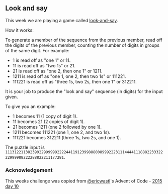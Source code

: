 ## Look and say

This week we are playing a game called [look-and-say](https://en.wikipedia.org/wiki/Look-and-say_sequence).

How it works:

To generate a member of the sequence from the previous member, read off the digits of the previous member, counting the number of digits in groups of the same digit. For example:

- 1 is read off as "one 1" or 11.
- 11 is read off as "two 1s" or 21.
- 21 is read off as "one 2, then one 1" or 1211.
- 1211 is read off as "one 1, one 2, then two 1s" or 111221.
- 111221 is read off as "three 1s, two 2s, then one 1" or 312211.

It is your job to produce the "look and say" sequence (in digits) for the input given.

To give you an example:

- 1 becomes 11 (1 copy of digit 1).
- 11 becomes 21 (2 copies of digit 1).
- 21 becomes 1211 (one 2 followed by one 1).
- 1211 becomes 111221 (one 1, one 2, and two 1s).
- 111221 becomes 312211 (three 1s, two 2s, and one 1).

The puzzle input is `111312211382399229999992222441191239988800899922231114444111888223332222999988222288822211177281`.

### Acknowledgement

This weeks challenge was copied from [@ericwastl](https://twitter.com/ericwastl)'s Advent of Code - [2015 day 10](http://adventofcode.com/2015/day/10)
